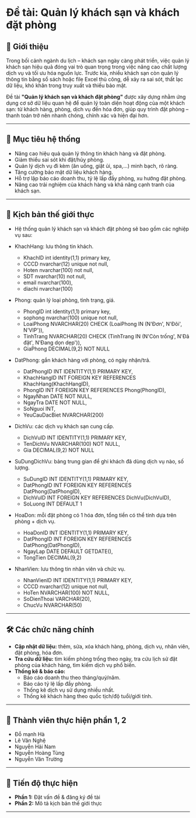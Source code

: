 # Đề tài: Quản lý khách sạn và khách đặt phòng

## 📌 Giới thiệu

Trong bối cảnh ngành du lịch – khách sạn ngày càng phát triển, việc quản lý khách sạn hiệu quả đóng vai trò quan trọng trong việc nâng cao chất lượng dịch vụ và tối ưu hóa nguồn lực. Trước kia, nhiều khách sạn còn quản lý thông tin bằng sổ sách hoặc file Excel thủ công, dễ xảy ra sai sót, thất lạc dữ liệu, khó khăn trong truy xuất và thiếu bảo mật.  

Đề tài **"Quản lý khách sạn và khách đặt phòng"** được xây dựng nhằm ứng dụng cơ sở dữ liệu quan hệ để quản lý toàn diện hoạt động của một khách sạn: từ khách hàng, phòng, dịch vụ đến hóa đơn, giúp quy trình đặt phòng – thanh toán trở nên nhanh chóng, chính xác và hiện đại hơn.

---

## 🎯 Mục tiêu hệ thống

- Nâng cao hiệu quả quản lý thông tin khách hàng và đặt phòng.
- Giảm thiểu sai sót khi đặt/hủy phòng.
- Quản lý dịch vụ đi kèm (ăn uống, giặt ủi, spa,…) minh bạch, rõ ràng.
- Tăng cường bảo mật dữ liệu khách hàng.
- Hỗ trợ lập báo cáo doanh thu, tỷ lệ lấp đầy phòng, xu hướng đặt phòng.
- Nâng cao trải nghiệm của khách hàng và khả năng cạnh tranh của khách sạn.

---

## 🏨 Kịch bản thế giới thực

- Hệ thống quản lý khách sạn và khách đặt phòng sẽ bao gồm các nghiệp vụ sau:
- KhachHang: lưu thông tin khách.
  - KhachID int identity(1,1) primary key,
  - CCCD nvarchar(12) unique not null,
  - Hoten nvarchar(100) not null,
  - SDT nvarchar(10) not null,
  - email nvarchar(100),
  - diachi nvarchar(100)
  
- Phong: quản lý loại phòng, tình trạng, giá.
  - PhongID int identity(1,1) primary key,
  - sophong nvarchar(100) unique not null,
  - LoaiPhong NVARCHAR(20) CHECK (LoaiPhong IN (N'Đơn', N'Đôi', N'VIP')),
  - TinhTrang NVARCHAR(20) CHECK (TinhTrang IN (N'Còn trống', N'Đã đặt', N'Đang dọn dẹp')),
  - GiaPhong DECIMAL(9,2) NOT NULL
  
- DatPhong: gắn khách hàng với phòng, có ngày nhận/trả.
  - DatPhongID INT IDENTITY(1,1) PRIMARY KEY,
  - KhachHangID INT FOREIGN KEY REFERENCES KhachHang(KhachHangID),
  - PhongID INT FOREIGN KEY REFERENCES Phong(PhongID),
  - NgayNhan DATE NOT NULL,
  - NgayTra DATE NOT NULL,
  - SoNguoi INT,
  - YeuCauDacBiet NVARCHAR(200)
  
- DichVu: các dịch vụ khách sạn cung cấp.
  - DichVuID INT IDENTITY(1,1) PRIMARY KEY,
  - TenDichVu NVARCHAR(100) NOT NULL,
  - Gia DECIMAL(9,2) NOT NULL
  
- SuDungDichVu: bảng trung gian để ghi khách đã dùng dịch vụ nào, số lượng.
  - SuDungID INT IDENTITY(1,1) PRIMARY KEY,
  - DatPhongID INT FOREIGN KEY REFERENCES DatPhong(DatPhongID),
  - DichVuID INT FOREIGN KEY REFERENCES DichVu(DichVuID),
  - SoLuong INT DEFAULT 1
  
- HoaDon: mỗi đặt phòng có 1 hóa đơn, tổng tiền có thể tính dựa trên phòng + dịch vụ.
  - HoaDonID INT IDENTITY(1,1) PRIMARY KEY,
  - DatPhongID INT FOREIGN KEY REFERENCES DatPhong(DatPhongID),
  - NgayLap DATE DEFAULT GETDATE(),
  - TongTien DECIMAL(9,2)
  
- NhanVien: lưu thông tin nhân viên và chức vụ.
  - NhanVienID INT IDENTITY(1,1) PRIMARY KEY,
  - CCCD nvarchar(12) unique not null,
  - HoTen NVARCHAR(100) NOT NULL,
  - SoDienThoai VARCHAR(20),
  - ChucVu NVARCHAR(50)
---

## 🛠️ Các chức năng chính

- **Cập nhật dữ liệu:** thêm, sửa, xóa khách hàng, phòng, dịch vụ, nhân viên, đặt phòng, hóa đơn.
- **Tra cứu dữ liệu:** tìm kiếm phòng trống theo ngày, tra cứu lịch sử đặt phòng của khách hàng, tìm kiếm dịch vụ phổ biến.
- **Thống kê & báo cáo:**
  - Báo cáo doanh thu theo tháng/quý/năm.
  - Báo cáo tỷ lệ lấp đầy phòng.
  - Thống kê dịch vụ sử dụng nhiều nhất.
  - Thống kê khách hàng theo quốc tịch/độ tuổi/giới tính.

---

## 👥 Thành viên thực hiện phần 1, 2

- Đỗ mạnh Hà
- Lê Văn Nghệ
- Nguyễn Hải Nam
- Nguyễn Hoàng Tùng
- Nguyễn Văn Trường

---

## 📅 Tiến độ thực hiện

- **Phần 1:** Đặt vấn đề & đăng ký đề tài  
- **Phần 2:** Mô tả kịch bản thế giới thực  
---
